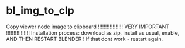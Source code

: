 # bl_img_to_clp
Copy viewer node image to clipboard
!!!!!!!!!!!!!!!!! VERY IMPORTANT !!!!!!!!!!!!!!!!
Installation process: download as zip, install as usual, enable, AND THEN RESTART BLENDER !
If that dont work - restart again.